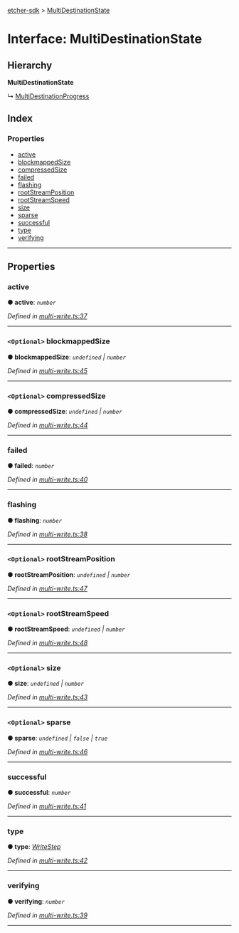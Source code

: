 [etcher-sdk](../README.md) > [MultiDestinationState](../interfaces/multidestinationstate.md)

# Interface: MultiDestinationState

## Hierarchy

**MultiDestinationState**

↳  [MultiDestinationProgress](multidestinationprogress.md)

## Index

### Properties

* [active](multidestinationstate.md#active)
* [blockmappedSize](multidestinationstate.md#blockmappedsize)
* [compressedSize](multidestinationstate.md#compressedsize)
* [failed](multidestinationstate.md#failed)
* [flashing](multidestinationstate.md#flashing)
* [rootStreamPosition](multidestinationstate.md#rootstreamposition)
* [rootStreamSpeed](multidestinationstate.md#rootstreamspeed)
* [size](multidestinationstate.md#size)
* [sparse](multidestinationstate.md#sparse)
* [successful](multidestinationstate.md#successful)
* [type](multidestinationstate.md#type)
* [verifying](multidestinationstate.md#verifying)

---

## Properties

<a id="active"></a>

###  active

**● active**: *`number`*

*Defined in [multi-write.ts:37](https://github.com/balena-io-modules/etcher-sdk/blob/5821ce5/lib/multi-write.ts#L37)*

___
<a id="blockmappedsize"></a>

### `<Optional>` blockmappedSize

**● blockmappedSize**: *`undefined` \| `number`*

*Defined in [multi-write.ts:45](https://github.com/balena-io-modules/etcher-sdk/blob/5821ce5/lib/multi-write.ts#L45)*

___
<a id="compressedsize"></a>

### `<Optional>` compressedSize

**● compressedSize**: *`undefined` \| `number`*

*Defined in [multi-write.ts:44](https://github.com/balena-io-modules/etcher-sdk/blob/5821ce5/lib/multi-write.ts#L44)*

___
<a id="failed"></a>

###  failed

**● failed**: *`number`*

*Defined in [multi-write.ts:40](https://github.com/balena-io-modules/etcher-sdk/blob/5821ce5/lib/multi-write.ts#L40)*

___
<a id="flashing"></a>

###  flashing

**● flashing**: *`number`*

*Defined in [multi-write.ts:38](https://github.com/balena-io-modules/etcher-sdk/blob/5821ce5/lib/multi-write.ts#L38)*

___
<a id="rootstreamposition"></a>

### `<Optional>` rootStreamPosition

**● rootStreamPosition**: *`undefined` \| `number`*

*Defined in [multi-write.ts:47](https://github.com/balena-io-modules/etcher-sdk/blob/5821ce5/lib/multi-write.ts#L47)*

___
<a id="rootstreamspeed"></a>

### `<Optional>` rootStreamSpeed

**● rootStreamSpeed**: *`undefined` \| `number`*

*Defined in [multi-write.ts:48](https://github.com/balena-io-modules/etcher-sdk/blob/5821ce5/lib/multi-write.ts#L48)*

___
<a id="size"></a>

### `<Optional>` size

**● size**: *`undefined` \| `number`*

*Defined in [multi-write.ts:43](https://github.com/balena-io-modules/etcher-sdk/blob/5821ce5/lib/multi-write.ts#L43)*

___
<a id="sparse"></a>

### `<Optional>` sparse

**● sparse**: *`undefined` \| `false` \| `true`*

*Defined in [multi-write.ts:46](https://github.com/balena-io-modules/etcher-sdk/blob/5821ce5/lib/multi-write.ts#L46)*

___
<a id="successful"></a>

###  successful

**● successful**: *`number`*

*Defined in [multi-write.ts:41](https://github.com/balena-io-modules/etcher-sdk/blob/5821ce5/lib/multi-write.ts#L41)*

___
<a id="type"></a>

###  type

**● type**: *[WriteStep](../#writestep)*

*Defined in [multi-write.ts:42](https://github.com/balena-io-modules/etcher-sdk/blob/5821ce5/lib/multi-write.ts#L42)*

___
<a id="verifying"></a>

###  verifying

**● verifying**: *`number`*

*Defined in [multi-write.ts:39](https://github.com/balena-io-modules/etcher-sdk/blob/5821ce5/lib/multi-write.ts#L39)*

___

